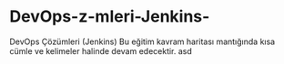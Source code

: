 # DevOps-z-mleri-Jenkins-
DevOps Çözümleri (Jenkins)  Bu eğitim kavram haritası mantığında kısa cümle ve kelimeler halinde devam edecektir.
asd
